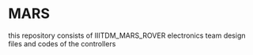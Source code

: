 # MARS
this repository consists of IIITDM_MARS_ROVER electronics team design files and codes of the controllers
